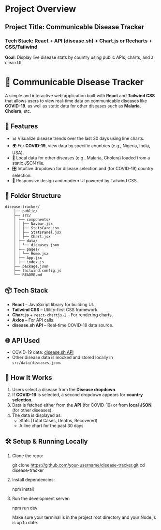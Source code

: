 # Project Overview

## Project Title: Communicable Disease Tracker

### Tech Stack: React + API (disease.sh) + Chart.js or Recharts + CSS/Tailwind

**Goal**: Display live disease stats by country using public APIs, charts, and a clean UI.

# 🦠 Communicable Disease Tracker

A simple and interactive web application built with **React** and **Tailwind CSS** that allows users to view real-time data on communicable diseases like **COVID-19**, as well as static data for other diseases such as **Malaria**, **Cholera**, etc.

## 🚀 Features

- 📊 Visualize disease trends over the last 30 days using line charts.
- 🌍 For **COVID-19**, view data by specific countries (e.g., Nigeria, India, USA).
- 📁 Local data for other diseases (e.g., Malaria, Cholera) loaded from a static JSON file.
- 🎛️ Intuitive dropdown for disease selection and (for COVID-19) country selection.
- 📱 Responsive design and modern UI powered by Tailwind CSS.

## 📂 Folder Structure

    disease-tracker/
        ├── public/
        ├── src/
        │ ├── components/
        │ │ ├── Navbar.jsx
        │ │ ├── StatsCard.jsx
        │ │ ├── StatsPanel.jsx
        │ │ ├── Chart.jsx
        │ ├── data/
        │ │ └── diseases.json
        │ ├── pages/
        │ │ └── Home.jsx
        │ ├── App.jsx
        │ ├── index.js
        ├── package.json
        ├── tailwind.config.js
        └── README.md


## 📦 Tech Stack

- **React** – JavaScript library for building UI.
- **Tailwind CSS** – Utility-first CSS framework.
- **Chart.js** + `react-chartjs-2` – For rendering charts.
- **Axios** – For API calls.
- **disease.sh API** – Real-time COVID-19 data source.

## 🌐 API Used

- COVID-19 data: [disease.sh API](https://disease.sh/)
- Other disease data is mocked and stored locally in `src/data/diseases.json`.

## 🧠 How It Works

1. Users select a disease from the **Disease dropdown**.
2. If **COVID-19** is selected, a second dropdown appears for **country selection**.
3. Data is fetched either from the **API** (for COVID-19) or from **local JSON** (for other diseases).
4. The data is displayed as:
   - Stats (Total Cases, Deaths, Recovered)
   - A line chart for the past 30 days

## 🛠️ Setup & Running Locally

1. Clone the repo:

    git clone https://github.com/your-username/disease-tracker.git
    cd disease-tracker

2. Install dependencies:

    npm install

3. Run the development server:
    
    npm run dev

    Make sure your terminal is in the project root directory and your Node.js is up to date.

    